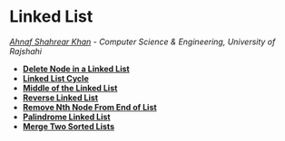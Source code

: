 # Linked List
*[Ahnaf Shahrear Khan](https://github.com/ahnafshahrear) - Computer Science & Engineering, University of Rajshahi*

- **[Delete Node in a Linked List](https://leetcode.com/problems/delete-node-in-a-linked-list/description/)**
- **[Linked List Cycle](https://leetcode.com/problems/linked-list-cycle/description/)**
- **[Middle of the Linked List](https://leetcode.com/problems/middle-of-the-linked-list/description/?envType=daily-question&envId=2024-03-07)**
- **[Reverse Linked List](https://leetcode.com/problems/reverse-linked-list/)**
- **[Remove Nth Node From End of List](https://leetcode.com/explore/interview/card/top-interview-questions-easy/93/linked-list/603/)**
- **[Palindrome Linked List](https://leetcode.com/explore/interview/card/top-interview-questions-easy/93/linked-list/772/)**
- **[Merge Two Sorted Lists](https://leetcode.com/explore/interview/card/top-interview-questions-easy/93/linked-list/771/)**
